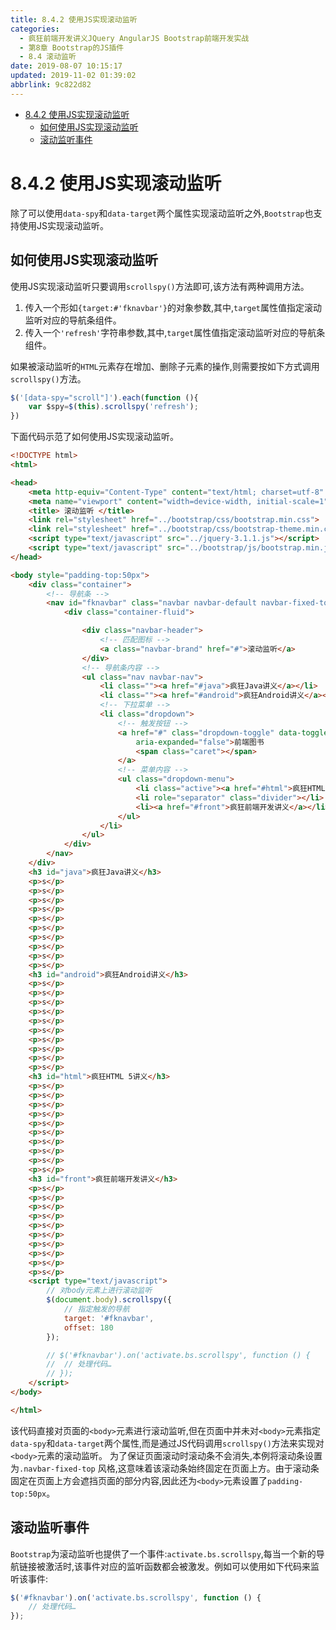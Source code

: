 ```yaml
---
title: 8.4.2 使用JS实现滚动监听
categories: 
  - 疯狂前端开发讲义JQuery AngularJS Bootstrap前端开发实战
  - 第8章 Bootstrap的JS插件
  - 8.4 滚动监听
date: 2019-08-07 10:15:17
updated: 2019-11-02 01:39:02
abbrlink: 9c822d82
---
```

- [8.4.2 使用JS实现滚动监听](/ReadingNotes/9c822d82/#8-4-2-使用JS实现滚动监听)
    - [如何使用JS实现滚动监听](/ReadingNotes/9c822d82/#如何使用JS实现滚动监听)
    - [滚动监听事件](/ReadingNotes/9c822d82/#滚动监听事件)

<!--more-->
<script src="https://cdn.bootcss.com/jquery/3.4.0/jquery.slim.min.js"></script>
<script>$(document).ready(function () {$(".post-body > ul:nth-child(1)").hide();});</script>

<!--end-->
<!--SSTStart-->
# 8.4.2 使用JS实现滚动监听 #
除了可以使用`data-spy`和`data-target`两个属性实现滚动监听之外,`Bootstrap`也支持使用JS实现滚动监听。
## 如何使用JS实现滚动监听 ##
使用JS实现滚动监听只要调用`scrollspy()`方法即可,该方法有两种调用方法。
1. 传入一个形如`{target:#'fknavbar'}`的对象参数,其中,`target`属性值指定滚动监听对应的导航条组件。
2. 传入一个`'refresh'`字符串参数,其中,`target`属性值指定滚动监听对应的导航条组件。

如果被滚动监听的`HTML`元素存在增加、删除子元素的操作,则需要按如下方式调用`scrollspy()`方法。
```javascript
$('[data-spy="scroll"]').each(function (){
    var $spy=$(this).scrollspy('refresh');
})
```
下面代码示范了如何使用JS实现滚动监听。
```html
<!DOCTYPE html>
<html>

<head>
	<meta http-equiv="Content-Type" content="text/html; charset=utf-8" />
	<meta name="viewport" content="width=device-width, initial-scale=1">
	<title> 滚动监听 </title>
	<link rel="stylesheet" href="../bootstrap/css/bootstrap.min.css">
	<link rel="stylesheet" href="../bootstrap/css/bootstrap-theme.min.css">
	<script type="text/javascript" src="../jquery-3.1.1.js"></script>
	<script type="text/javascript" src="../bootstrap/js/bootstrap.min.js"></script>
</head>

<body style="padding-top:50px">
	<div class="container">
		<!-- 导航条 -->
		<nav id="fknavbar" class="navbar navbar-default navbar-fixed-top">
			<div class="container-fluid">

				<div class="navbar-header">
					<!-- 匹配图标 -->
					<a class="navbar-brand" href="#">滚动监听</a>
				</div>
				<!-- 导航条内容 -->
				<ul class="nav navbar-nav">
					<li class=""><a href="#java">疯狂Java讲义</a></li>
					<li class=""><a href="#android">疯狂Android讲义</a></li>
					<!-- 下拉菜单 -->
					<li class="dropdown">
						<!-- 触发按钮 -->
						<a href="#" class="dropdown-toggle" data-toggle="dropdown" role="button" aria-haspopup="true"
							aria-expanded="false">前端图书
							<span class="caret"></span>
						</a>
						<!-- 菜单内容 -->
						<ul class="dropdown-menu">
							<li class="active"><a href="#html">疯狂HTML 5讲义</a></li>
							<li role="separator" class="divider"></li>
							<li><a href="#front">疯狂前端开发讲义</a></li>
						</ul>
					</li>
				</ul>
			</div>
		</nav>
	</div>
	<h3 id="java">疯狂Java讲义</h3>
	<p>s</p>
	<p>s</p>
	<p>s</p>
	<p>s</p>
	<p>s</p>
	<p>s</p>
	<p>s</p>
	<p>s</p>
	<p>s</p>
	<p>s</p>
	<h3 id="android">疯狂Android讲义</h3>
	<p>s</p>
	<p>s</p>
	<p>s</p>
	<p>s</p>
	<p>s</p>
	<p>s</p>
	<p>s</p>
	<p>s</p>
	<p>s</p>
	<p>s</p>
	<h3 id="html">疯狂HTML 5讲义</h3>
	<p>s</p>
	<p>s</p>
	<p>s</p>
	<p>s</p>
	<p>s</p>
	<p>s</p>
	<p>s</p>
	<p>s</p>
	<p>s</p>
	<p>s</p>
	<h3 id="front">疯狂前端开发讲义</h3>
	<p>s</p>
	<p>s</p>
	<p>s</p>
	<p>s</p>
	<p>s</p>
	<p>s</p>
	<p>s</p>
	<p>s</p>
	<p>s</p>
	<p>s</p>
	<script type="text/javascript">
		// 对body元素上进行滚动监听
		$(document.body).scrollspy({
			// 指定触发的导航
			target: '#fknavbar',
			offset: 180
		});

		// $('#fknavbar').on('activate.bs.scrollspy', function () {
		// 	// 处理代码…
		// });
	</script>
</body>

</html>
```
该代码直接对页面的`<body>`元素进行滚动监听,但在页面中并未对`<body>`元素指定`data-spy`和`data-target`两个属性,而是通过JS代码调用`scrollspy()`方法来实现对`<body>`元素的滚动监听。
为了保证页面滚动时滚动条不会消失,本例将滚动条设置为`.navbar-fixed-top` 风格,这意味着该滚动条始终固定在页面上方。由于滚动条固定在页面上方会遮挡页面的部分内容,因此还为`<body>`元素设置了`padding-top:50px`。

## 滚动监听事件 ##
`Bootstrap`为滚动监听也提供了一个事件:`activate.bs.scrollspy`,每当一个新的导航链接被激活时,该事件对应的监听函数都会被激发。例如可以使用如下代码来监听该事件:
```javascript
$('#fknavbar').on('activate.bs.scrollspy', function () {
	// 处理代码…
});
```
<!--SSTStop-->

